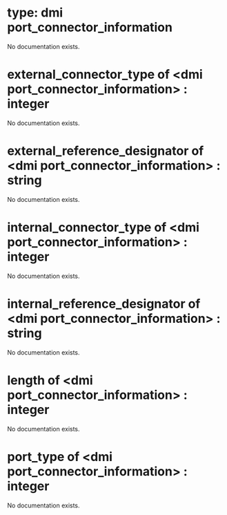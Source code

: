 # type: dmi port_connector_information

No documentation exists.

# external_connector_type of &lt;dmi port_connector_information&gt; : integer

No documentation exists.

# external_reference_designator of &lt;dmi port_connector_information&gt; : string

No documentation exists.

# internal_connector_type of &lt;dmi port_connector_information&gt; : integer

No documentation exists.

# internal_reference_designator of &lt;dmi port_connector_information&gt; : string

No documentation exists.

# length of &lt;dmi port_connector_information&gt; : integer

No documentation exists.

# port_type of &lt;dmi port_connector_information&gt; : integer

No documentation exists.
